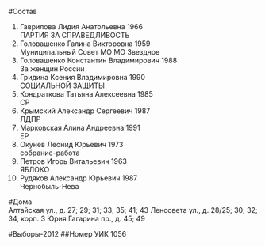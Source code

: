 #Состав
1. Гаврилова Лидия Анатольевна 1966   
    ПАРТИЯ ЗА СПРАВЕДЛИВОСТЬ
2. Головашенко Галина Викторовна 1959   
    Муниципальный Совет МО МО Звездное
3. Головашенко Константин Владимирович 1988   
    За женщин России
4. Гридина Ксения Владимировна 1990   
    СОЦИАЛЬНОЙ ЗАЩИТЫ
5. Кондраткова Татьяна Алексеевна 1985   
    СР
6. Крымский Александр Сергеевич 1987   
    ЛДПР
7. Марковская Алина Андреевна 1991   
    ЕР
8. Окунев Леонид Юрьевич 1973   
    собрание-работа
9. Петров Игорь Витальевич 1963   
    ЯБЛОКО
10. Рудяков Александр Юрьевич 1987   
    Чернобыль-Нева

#Дома  
Алтайская ул., д. 27; 29; 31; 33; 35; 41; 43 Ленсовета ул., д. 28/25; 30; 32; 34, корп. 3 Юрия Гагарина пр., д. 45; 49

#Выборы-2012
##Номер УИК
1056
